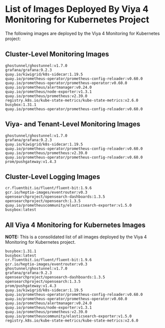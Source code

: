 # List of Images Deployed By Viya 4 Monitoring for Kubernetes Project

The following images are deployed by the Viya 4 Monitoring for Kubernetes project:

## Cluster-Level Monitoring Images

```plaintext
ghostunnel/ghostunnel:v1.7.0
grafana/grafana:9.2.3
quay.io/kiwigrid/k8s-sidecar:1.19.5
quay.io/prometheus-operator/prometheus-config-reloader:v0.60.0
quay.io/prometheus-operator/prometheus-operator:v0.60.0
quay.io/prometheus/alertmanager:v0.24.0
quay.io/prometheus/node-exporter:v1.3.1
quay.io/prometheus/prometheus:v2.39.0
registry.k8s.io/kube-state-metrics/kube-state-metrics:v2.6.0
busybox:1.31.1
quay.io/prometheus-operator/prometheus-config-reloader:v0.60.0
```

## Viya- and Tenant-Level Monitoring Images

```plaintext
ghostunnel/ghostunnel:v1.7.0
grafana/grafana:9.2.3
quay.io/kiwigrid/k8s-sidecar:1.19.5
quay.io/prometheus-operator/prometheus-config-reloader:v0.60.0
quay.io/prometheus/prometheus:v2.39.0
quay.io/prometheus-operator/prometheus-config-reloader:v0.60.0
prom/pushgateway:v1.4.3
```

## Cluster-Level Logging Images

```plaintext
cr.fluentbit.io/fluent/fluent-bit:1.9.6
gcr.io/heptio-images/eventrouter:v0.3
opensearchproject/opensearch-dashboards:1.3.5
opensearchproject/opensearch:1.3.5
quay.io/prometheuscommunity/elasticsearch-exporter:v1.5.0
busybox:latest
```

## All Viya 4 Monitoring for Kubernetes Images

**NOTE:**  This is a consolidated list of all images deployed by the Viya 4 Monitoring for Kubernetes project.

```plaintext
busybox:1.31.1
busybox:latest
cr.fluentbit.io/fluent/fluent-bit:1.9.6
gcr.io/heptio-images/eventrouter:v0.3
ghostunnel/ghostunnel:v1.7.0
grafana/grafana:9.2.3
opensearchproject/opensearch-dashboards:1.3.5
opensearchproject/opensearch:1.3.5
prom/pushgateway:v1.4.3
quay.io/kiwigrid/k8s-sidecar:1.19.5
quay.io/prometheus-operator/prometheus-config-reloader:v0.60.0
quay.io/prometheus-operator/prometheus-operator:v0.60.0
quay.io/prometheus/alertmanager:v0.24.0
quay.io/prometheus/node-exporter:v1.3.1
quay.io/prometheus/prometheus:v2.39.0
quay.io/prometheuscommunity/elasticsearch-exporter:v1.5.0
registry.k8s.io/kube-state-metrics/kube-state-metrics:v2.6.0
```

